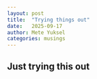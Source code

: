 ```yaml
---
layout: post
title:  "Trying things out"
date:   2025-09-17
author: Mete Yuksel
categories: musings
---
```


## Just trying this out